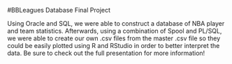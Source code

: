 #BBLeagues Database Final Project

<p>Using Oracle and SQL, we were able to construct a database of NBA player and team statistics. Afterwards, using a combination of Spool and PL/SQL, we were able to create our own .csv files from the master .csv file so they could be easily plotted using R and RStudio in order to better interpret the data. Be sure to check out the full presentation for more information!</p>
